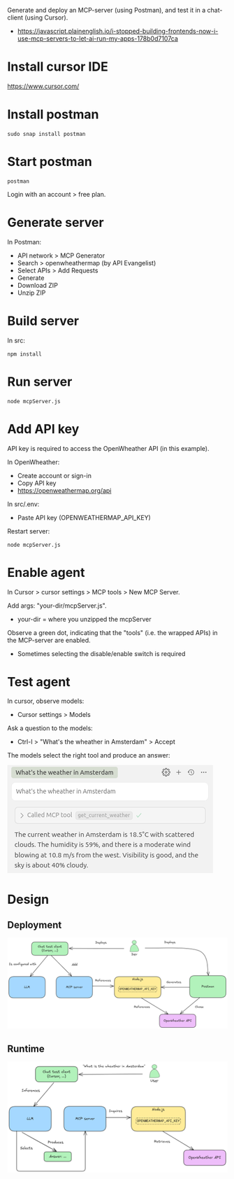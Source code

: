 Generate and deploy an MCP-server (using Postman), and test it in a chat-client (using Cursor).

- https://javascript.plainenglish.io/i-stopped-building-frontends-now-i-use-mcp-servers-to-let-ai-run-my-apps-178b0d7107ca

# Install cursor IDE

https://www.cursor.com/

# Install postman

    sudo snap install postman

# Start postman

    postman

Login with an account > free plan.

# Generate server

In Postman:

- API network > MCP Generator
- Search > openwheathermap (by API Evangelist)
- Select APIs > Add Requests
- Generate
- Download ZIP
- Unzip ZIP

# Build server

In src:

    npm install

# Run server

    node mcpServer.js

# Add API key

API key is required to access the OpenWheather API (in this example).

In OpenWheather:

- Create account or sign-in
- Copy API key
- https://openweathermap.org/api

In src/.env:

- Paste API key (OPENWEATHERMAP_API_KEY)

Restart server:

    node mcpServer.js

# Enable agent

In Cursor > cursor settings > MCP tools > New MCP Server.

Add args: "your-dir/mcpServer.js".

- your-dir = where you unzipped the mcpServer

Observe a green dot, indicating that the "tools" (i.e. the wrapped APIs) in the MCP-server are enabled.

- Sometimes selecting the disable/enable switch is required

# Test agent

In cursor, observe models:

- Cursor settings > Models

Ask a question to the models:

- Ctrl-I > "What's the wheather in Amsterdam" > Accept

The models select the right tool and produce an answer:

![](./Result.png)

# Design

## Deployment

![](./Deployment.png)

## Runtime

![](./Runtime.png)
